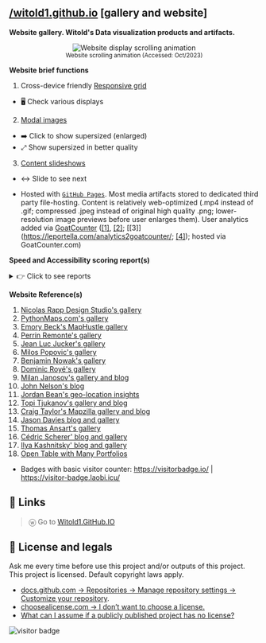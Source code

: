 ## [/witold1.github.io](https://witold1.github.io/) [gallery and website]
**Website gallery. Witold's Data visualization products and artifacts.**

<p align="center">
  <img src="./preview-animated-scrolling.gif" title="Website display scrolling animation" at="Scrolling Animation (Accessed: Oct/23)">
<br>
<sup>Website scrolling animation (Accessed: Oct/2023)</sup>
</br>
</p>

**Website brief functions**
1. Cross-device friendly [Responsive grid](https://www.w3schools.com/howto/howto_css_image_grid_responsive.asp)
  * 🖥️ Check various displays
2. [Modal images](https://www.w3schools.com/howto/howto_css_modal_images.asp)
  * ➡️ Click to show supersized (enlarged)
  * ⤢ Show supersized in better quality
3. [Content slideshows](https://www.w3schools.com/howto/howto_js_slideshow.asp)
  * ↔️ Slide to see next

* Hosted with [`GitHub Pages`](https://pages.github.com/). Most media artifacts stored to dedicated third party file-hosting. Content is relatively web-optimized (.mp4 instead of .gif; compressed .jpeg instead of original high quality .png; lower-resolution image previews before user enlarges them). User analytics added via [GoatCounter](https://www.goatcounter.com/) ([\[1\]](https://github.com/orgs/community/discussions/31474), [\[2\]](https://github.com/orgs/community/discussions/31474); [\[3\]](https://leportella.com/analytics2goatcounter/; [\[4\]](https://meta.stackexchange.com/questions/381793/replace-google-analytics-with-a-transparent-privacy-respecting-alternative)); hosted via GoatCounter.com)

**Speed and Accessibility scoring report(s)**
  <details>
      <summary>👉 Click to see reports</summary>
      <ol>
        <li>
          <a href="https://www.webpagetest.org/result/231127_AiDcWS_FQ5/">webpagetest.org - Webpage Performance Test</a>
        </li>
        <li>
          <a href="https://pagespeed.web.dev/analysis/https-witold1-github-io/vulb6fr7b9?form_factor=mobile">webpagetest - Mobile</a>
          </li>
        <li>
          <a href="https://pagespeed.web.dev/analysis/https-witold1-github-io/vulb6fr7b9?form_factor=desktop">pagespeed.web.dev - Desktop</a>
        </li>
        <li>
          <a href="https://gtmetrix.com/reports/witold1.github.io/bYKenGvp/">gtmetrix.com Performance</a>
        </li>
        <li>
          <a href="https://search.google.com/test/mobile-friendly/result?id=fE4aMKkD8zj8fHdnEfDuNA">search.google.com/test - Mobile Friendly Test</a>
        </li>
        <li>
          <a href="https://tools.pingdom.com/#63033065afc00000">Pingdom - Website Speed Test</a>
        </li>
        <li>
          <a href="https://www.debugbear.com/test/website-speed/zvek6Bbc/overview">DebugBear - Page Speed Report</a>
        </li>
      </ol>
      <br>
      <sup>If you have got interested in web performance topic, check <a href="https://www.sergeychernyshev.com/">Sergey Chernyshev's blog on Web Performance</a> to find more :)</sup>
      <br>
  </details>

**Website Reference(s)**
1. [Nicolas Rapp Design Studio's gallery](https://nicolasrapp.com/studio/)
1. [PythonMaps.com's gallery](https://www.pythonmaps.com/)
1. [Emory Beck's MapHustle gallery](https://www.maphustle.co.nz/)
1. [Perrin Remonte's gallery](https://www.perrinremonte.com/fraccueil)
1. [Jean Luc Jucker's gallery](https://www.jeanlucjucker.net/home)
1. [Milos Popovic's gallery](https://milospopovic.net/)
1. [Benjamin Nowak's gallery](https://bjnnowak.github.io/gis/map_gallery.html)
1. [Dominic Royé's gallery](https://dominicroye.github.io/en/)
1. [Milan Janosov's gallery and blog](https://www.janosov.com/)
1. [John Nelson's blog](https://adventuresinmapping.com/)
1. [Jordan Bean's geo-location insights](https://bean.consulting/blog)
1. [Topi Tjukanov's gallery and blog](https://tjukanov.org/)
1. [Craig Taylor's Mapzilla gallery and blog](https://mapzilla.co.uk/)
1. [Jason Davies blog and gallery](https://www.jasondavies.com/)
1. [Thomas Ansart's gallery](https://thomasansart.info/)
1. [Cédric Scherer' blog and gallery](https://www.cedricscherer.com/)
1. [Ilya Kashnitsky' blog and gallery](https://ikashnitsky.phd/)
1. [Open Table with Many Portfolios](https://docs.google.com/spreadsheets/d/1aLOpW2oQHw5r2vc70o8TiM5SJctR9TuH4a70d-ZtbXA/edit#gid=248793142)

* Badges with basic visitor counter: https://visitorbadge.io/ | https://visitor-badge.laobi.icu/

## 📌 Links
> ⓦ Go to [Witold1.GitHub.IO](https://witold1.github.io/)

## 🐉 License and legals
Ask me every time before use this project and/or outputs of this project. This project is licensed. Default copyright laws apply.
* [docs.github.com -> Repositories -> Manage repository settings -> Customize your repository](https://docs.github.com/en/repositories/managing-your-repositorys-settings-and-features/customizing-your-repository/licensing-a-repository).
* [choosealicense.com -> I don’t want to choose a license.](https://choosealicense.com/no-permission/)
* [What can I assume if a publicly published project has no license?](https://opensource.stackexchange.com/questions/1720/what-can-i-assume-if-a-publicly-published-project-has-no-license)

<div><img src="https://visitor-badge.laobi.icu/badge?page_id=witold1.github.io" alt="visitor badge"/></div>
